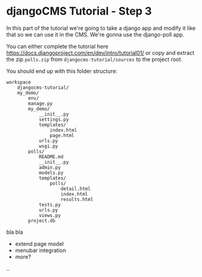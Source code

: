 djangoCMS Tutorial - Step 3
===========================
In this part of the tutorial we're going to take a django app and modify it like that so we can use it in the CMS. We're gonna use the django-poll app.

You can either complete the tutorial here <https://docs.djangoproject.com/en/dev/intro/tutorial01/> or copy and extract the zip `polls.zip` from `djangocms-tutorial/sources` to the project root.

You should end up with this folder structure:

```
workspace
	djangocms-tutorial/
	my_demo/
		env/
		manage.py
		my_demo/
			__init__.py
			settings.py
			templates/
				index.html
				page.html
			urls.py
			wsgi.py
		polls/
			README.md
			__init__.py
			admin.py
			models.py
			templates/
				polls/
					detail.html
					index.html
					results.html
			tests.py
			urls.py
			views.py
		project.db
```


bla bla

* extend page model
* menubar integration
* more?

..
